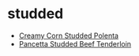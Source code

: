 # studded

 * [Creamy Corn Studded Polenta](index/c/creamy-corn-studded-polenta-242149.json)
 * [Pancetta Studded Beef Tenderloin](index/p/pancetta-studded-beef-tenderloin-106258.json)
